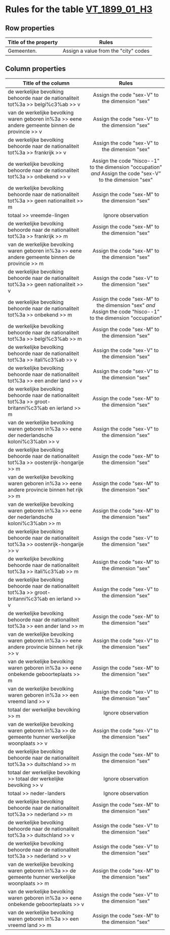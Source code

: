 # Rules for the table [VT_1899_01_H3](https://github.com/cgueret/DataDump/blob/master/xls-marked/VT_1899_01_H3_marked.xls?raw=true)
## Row properties
| Title of the property | Rules |
| --------------------- |:-----:|
| Gemeenten. | Assign a value from the "city" codes |
## Column properties
| Title of the column | Rules |
| --------------------- |:-----:|
| de werkelijke bevolking behoorde naar de nationaliteit tot%3a >> belgi%c3%ab >> v | Assign the code "sex-V" to the dimension "sex" |
| van de werkelijke bevolking waren geboren in%3a >> eene andere gemeente binnen de provincie >> v | Assign the code "sex-V" to the dimension "sex" |
| de werkelijke bevolking behoorde naar de nationaliteit tot%3a >> frankrijk >> v | Assign the code "sex-V" to the dimension "sex" |
| de werkelijke bevolking behoorde naar de nationaliteit tot%3a >> onbekend >> v | Assign the code "hisco--1" to the dimension "occupation" *and* Assign the code "sex-V" to the dimension "sex" |
| de werkelijke bevolking behoorde naar de nationaliteit tot%3a >> geen nationaliteit >> m | Assign the code "sex-M" to the dimension "sex" |
| totaal >> vreemde-lingen | Ignore observation |
| de werkelijke bevolking behoorde naar de nationaliteit tot%3a >> frankrijk >> m | Assign the code "sex-M" to the dimension "sex" |
| van de werkelijke bevolking waren geboren in%3a >> eene andere gemeente binnen de provincie >> m | Assign the code "sex-M" to the dimension "sex" |
| de werkelijke bevolking behoorde naar de nationaliteit tot%3a >> geen nationaliteit >> v | Assign the code "sex-V" to the dimension "sex" |
| de werkelijke bevolking behoorde naar de nationaliteit tot%3a >> onbekend >> m | Assign the code "sex-M" to the dimension "sex" *and* Assign the code "hisco--1" to the dimension "occupation" |
| de werkelijke bevolking behoorde naar de nationaliteit tot%3a >> belgi%c3%ab >> m | Assign the code "sex-M" to the dimension "sex" |
| de werkelijke bevolking behoorde naar de nationaliteit tot%3a >> itali%c3%ab >> v | Assign the code "sex-V" to the dimension "sex" |
| de werkelijke bevolking behoorde naar de nationaliteit tot%3a >> een ander land >> v | Assign the code "sex-V" to the dimension "sex" |
| de werkelijke bevolking behoorde naar de nationaliteit tot%3a >> groot-britanni%c3%ab en ierland >> m | Assign the code "sex-M" to the dimension "sex" |
| van de werkelijke bevolking waren geboren in%3a >> eene der nederlandsche koloni%c3%abn >> v | Assign the code "sex-V" to the dimension "sex" |
| de werkelijke bevolking behoorde naar de nationaliteit tot%3a >> oostenrijk-hongarije >> m | Assign the code "sex-M" to the dimension "sex" |
| van de werkelijke bevolking waren geboren in%3a >> eene andere provincie binnen het rijk >> m | Assign the code "sex-M" to the dimension "sex" |
| van de werkelijke bevolking waren geboren in%3a >> eene der nederlandsche koloni%c3%abn >> m | Assign the code "sex-M" to the dimension "sex" |
| de werkelijke bevolking behoorde naar de nationaliteit tot%3a >> oostenrijk-hongarije >> v | Assign the code "sex-V" to the dimension "sex" |
| de werkelijke bevolking behoorde naar de nationaliteit tot%3a >> itali%c3%ab >> m | Assign the code "sex-M" to the dimension "sex" |
| de werkelijke bevolking behoorde naar de nationaliteit tot%3a >> groot-britanni%c3%ab en ierland >> v | Assign the code "sex-V" to the dimension "sex" |
| de werkelijke bevolking behoorde naar de nationaliteit tot%3a >> een ander land >> m | Assign the code "sex-M" to the dimension "sex" |
| van de werkelijke bevolking waren geboren in%3a >> eene andere provincie binnen het rijk >> v | Assign the code "sex-V" to the dimension "sex" |
| van de werkelijke bevolking waren geboren in%3a >> eene onbekende geboorteplaats >> m | Assign the code "sex-M" to the dimension "sex" |
| van de werkelijke bevolking waren geboren in%3a >> een vreemd land >> v | Assign the code "sex-V" to the dimension "sex" |
| totaal der werkelijke bevolking >> m | Ignore observation |
| van de werkelijke bevolking waren geboren in%3a >> de gemeente hunner werkelijke woonplaats >> v | Assign the code "sex-V" to the dimension "sex" |
| de werkelijke bevolking behoorde naar de nationaliteit tot%3a >> duitschland >> m | Assign the code "sex-M" to the dimension "sex" |
| totaal der werkelijke bevolking >> totaal der werkelijke bevolking >> v | Ignore observation |
| totaal >> neder-landers | Ignore observation |
| de werkelijke bevolking behoorde naar de nationaliteit tot%3a >> nederland >> m | Assign the code "sex-M" to the dimension "sex" |
| de werkelijke bevolking behoorde naar de nationaliteit tot%3a >> duitschland >> v | Assign the code "sex-V" to the dimension "sex" |
| de werkelijke bevolking behoorde naar de nationaliteit tot%3a >> nederland >> v | Assign the code "sex-V" to the dimension "sex" |
| van de werkelijke bevolking waren geboren in%3a >> de gemeente hunner werkelijke woonplaats >> m | Assign the code "sex-M" to the dimension "sex" |
| van de werkelijke bevolking waren geboren in%3a >> eene onbekende geboorteplaats >> v | Assign the code "sex-V" to the dimension "sex" |
| van de werkelijke bevolking waren geboren in%3a >> een vreemd land >> m | Assign the code "sex-M" to the dimension "sex" |
